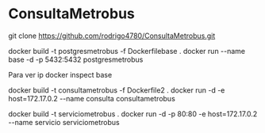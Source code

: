 # ConsultaMetrobus

git clone https://github.com/rodrigo4780/ConsultaMetrobus.git

docker build -t postgresmetrobus -f Dockerfilebase .
docker run --name base -d -p 5432:5432 postgresmetrobus

Para ver ip
docker inspect base

docker build -t consultametrobus -f Dockerfile2 .
docker run -d -e host=172.17.0.2 --name consulta consultametrobus

docker build -t serviciometrobus .
docker run -d -p 80:80 -e host=172.17.0.2 --name servicio serviciometrobus
